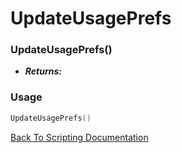 # UpdateUsagePrefs

### UpdateUsagePrefs()
- ***Returns:*** 

### Usage

```Lua
UpdateUsagePrefs()
```


[Back To Scripting Documentation](../README.md)
